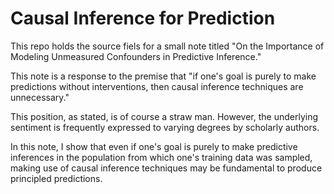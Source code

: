 # Causal Inference for Prediction

This repo holds the source fiels for a small note titled "On the Importance of Modeling Unmeasured Confounders in Predictive Inference."

This note is a response to the premise that "if one's goal is purely to make predictions without interventions, then causal inference techniques are unnecessary."

This position, as stated, is of course a straw man. However, the underlying sentiment is frequently expressed to varying degrees by scholarly authors.

In this note, I show that even if one's goal is purely to make predictive inferences in the population from which one's training data was sampled, making use of causal inference techniques may be fundamental to produce principled predictions. 
